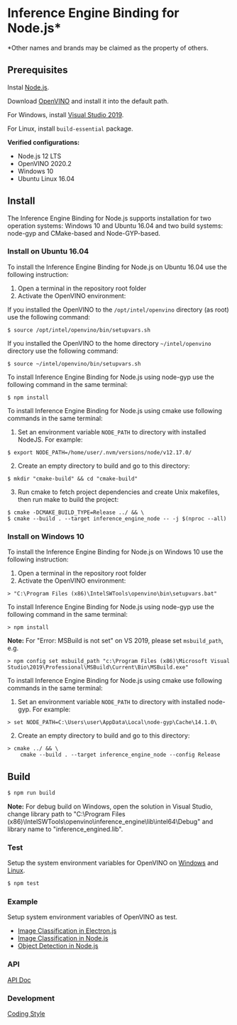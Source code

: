 # Inference Engine Binding for Node.js*

*Other names and brands may be claimed as the property of others.

## Prerequisites

Instal [Node.js](https://nodejs.org/).

Download [OpenVINO](https://software.intel.com/en-us/openvino-toolkit/choose-download/) and install it into the default path.

For Windows, install [Visual Studio 2019](https://visualstudio.microsoft.com/vs/).

For Linux, install `build-essential` package.

**Verified configurations:**
  * Node.js 12 LTS
  * OpenVINO 2020.2
  * Windows 10
  * Ubuntu Linux 16.04

## Install

The Inference Engine Binding for Node.js supports installation for two operation systems: Windows 10 and Ubuntu 16.04 and
two build systems: node-gyp and CMake-based and Node-GYP-based. 

### Install on Ubuntu 16.04

To install the Inference Engine Binding for Node.js on Ubuntu 16.04 use the following instruction:
1. Open a terminal in the repository root folder
2. Activate the OpenVINO environment:

If you installed the OpenVINO to the `/opt/intel/openvino` directory (as root) use the following command:

```shell script
$ source /opt/intel/openvino/bin/setupvars.sh
```

If you installed the OpenVINO to the home directory `~/intel/openvino` directory use the following command:

```shell script
$ source ~/intel/openvino/bin/setupvars.sh
```

To install Inference Engine Binding for Node.js using node-gyp use the following command in the same terminal:

```shell script
$ npm install
```

To install Inference Engine Binding for Node.js using cmake use following commands in the same terminal:

1. Set an environment variable `NODE_PATH` to directory with installed NodeJS. For example:
```shell script
$ export NODE_PATH=/home/user/.nvm/versions/node/v12.17.0/
```

2. Create an empty directory to build and go to this directory:
```shell script
$ mkdir "cmake-build" && cd "cmake-build"
```

3. Run cmake to fetch project dependencies and create Unix makefiles, then run make to build the project:
```shell script
$ cmake -DCMAKE_BUILD_TYPE=Release ../ && \
$ cmake --build . --target inference_engine_node -- -j $(nproc --all)
```

### Install on Windows 10

To install the Inference Engine Binding for Node.js on Windows 10 use the following instruction:
1. Open a terminal in the repository root folder
2. Activate the OpenVINO environment:
```shell script
> "C:\Program Files (x86)\IntelSWTools\openvino\bin\setupvars.bat"
```

To install Inference Engine Binding for Node.js using node-gyp use the following command in the same terminal:
```shell script
> npm install
```

**Note:** For "Error: MSBuild is not set" on VS 2019, please set `msbuild_path`, e.g.
```
> npm config set msbuild_path "c:\Program Files (x86)\Microsoft Visual Studio\2019\Professional\MSBuild\Current\Bin\MSBuild.exe"
```

To install Inference Engine Binding for Node.js using cmake use following commands in the same terminal:
1. Set an environment variable `NODE_PATH` to directory with installed node-gyp. For example:

```shell script
> set NODE_PATH=C:\Users\user\AppData\Local\node-gyp\Cache\14.1.0\
```

2. Create an empty directory to build and go to this directory:

```shell script
> cmake ../ && \
    cmake --build . --target inference_engine_node --config Release
```

## Build
```sh
$ npm run build
```

**Note:** For debug build on Windows, open the solution in Visual Studio, change library path to "C:\Program Files (x86)\IntelSWTools\openvino\inference_engine\lib\intel64\Debug" and library name to "inference_engined.lib".

### Test

Setup the system environment variables for OpenVINO on [Windows](https://docs.openvinotoolkit.org/2020.1/_docs_install_guides_installing_openvino_windows.html#set-the-environment-variables) and [Linux](https://docs.openvinotoolkit.org/2020.1/_docs_install_guides_installing_openvino_linux.html#set-the-environment-variables).

```sh
$ npm test
```

### Example

Setup system environment variables of OpenVINO as test.

 * [Image Classification in Electron.js](example/hello_classification_electron/README.md)
 * [Image Classification in Node.js](example/hello_classification_node/README.md)
 * [Object Detection in Node.js](example/hello_object_detection_ssd_node/README.md)

### API

[API Doc](doc/api.md)

### Development

[Coding Style](doc/coding_style.md)
